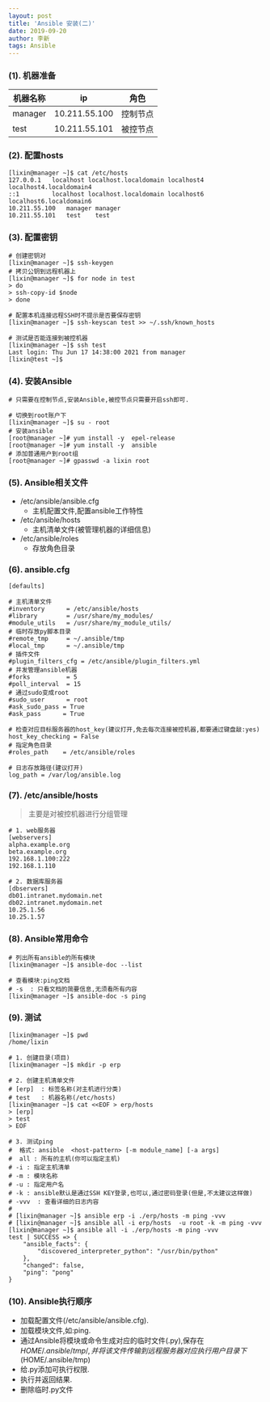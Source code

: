 ```yaml
---
layout: post
title: 'Ansible 安装(二)'
date: 2019-09-20
author: 李新
tags: Ansible
---
```


### (1). 机器准备

|  机器名称   |  ip           |  角色            |
|  ----      | ----          | ----            |
| manager    | 10.211.55.100 | 控制节点         |
| test       | 10.211.55.101 | 被控节点         |

### (2). 配置hosts
```
[lixin@manager ~]$ cat /etc/hosts
127.0.0.1   localhost localhost.localdomain localhost4 localhost4.localdomain4
::1         localhost localhost.localdomain localhost6 localhost6.localdomain6
10.211.55.100   manager manager
10.211.55.101   test    test
```
### (3). 配置密钥
```
# 创建密钥对
[lixin@manager ~]$ ssh-keygen
# 拷贝公钥到远程机器上
[lixin@manager ~]$ for node in test
> do
> ssh-copy-id $node
> done

# 配置本机连接远程SSH时不提示是否要保存密钥
[lixin@manager ~]$ ssh-keyscan test >> ~/.ssh/known_hosts

# 测试是否能连接到被控机器
[lixin@manager ~]$ ssh test
Last login: Thu Jun 17 14:38:00 2021 from manager
[lixin@test ~]$
```
### (4). 安装Ansible
```
# 只需要在控制节点,安装Ansible,被控节点只需要开启ssh即可.  

# 切换到root账户下
[lixin@manager ~]$ su - root
# 安装ansible
[root@manager ~]# yum install -y  epel-release
[root@manager ~]# yum install -y  ansible
# 添加普通用户到root组
[root@manager ~]# gpasswd -a lixin root
```
### (5). Ansible相关文件
+ /etc/ansible/ansible.cfg
  - 主机配置文件,配置ansible工作特性
+ /etc/ansible/hosts
  - 主机清单文件(被管理机器的详细信息)
+ /etc/ansible/roles
  - 存放角色目录

### (6). ansible.cfg
```
[defaults]

# 主机清单文件
#inventory      = /etc/ansible/hosts
#library        = /usr/share/my_modules/
#module_utils   = /usr/share/my_module_utils/
# 临时存放py脚本目录
#remote_tmp     = ~/.ansible/tmp
#local_tmp      = ~/.ansible/tmp
# 插件文件
#plugin_filters_cfg = /etc/ansible/plugin_filters.yml
# 并发管理ansible机器
#forks          = 5
#poll_interval  = 15
# 通过sudo变成root
#sudo_user      = root
#ask_sudo_pass = True
#ask_pass      = True

# 检查对应目标服务器的host_key(建议打开,免去每次连接被控机器,都要通过键盘敲:yes)
host_key_checking = False
# 指定角色目录
#roles_path    = /etc/ansible/roles

# 日志存放路径(建议打开)
log_path = /var/log/ansible.log
```

### (7). /etc/ansible/hosts
>  主要是对被控机器进行分组管理

```
# 1. web服务器
[webservers]
alpha.example.org
beta.example.org
192.168.1.100:222
192.168.1.110

# 2. 数据库服务器
[dbservers]
db01.intranet.mydomain.net
db02.intranet.mydomain.net
10.25.1.56
10.25.1.57
```

### (8). Ansible常用命令
```
# 列出所有ansible的所有模块
[lixin@manager ~]$ ansible-doc --list

# 查看模块:ping文档
# -s  : 只看文档的简要信息,无须看所有内容
[lixin@manager ~]$ ansible-doc -s ping
```
### (9). 测试
```
[lixin@manager ~]$ pwd
/home/lixin

# 1. 创建目录(项目)
[lixin@manager ~]$ mkdir -p erp

# 2. 创建主机清单文件
# [erp]  : 标签名称(对主机进行分类)
# test   : 机器名称(/etc/hosts)
[lixin@manager ~]$ cat <<EOF > erp/hosts
> [erp]
> test
> EOF

# 3. 测试ping 
#  格式: ansible  <host-pattern> [-m module_name] [-a args]
#  all : 所有的主机(你可以指定主机)
# -i : 指定主机清单
# -m : 模块名称 
# -u : 指定用户名
# -k : ansible默认是通过SSH KEY登录,也可以,通过密码登录(但是,不太建议这样做)  
# -vvv  : 查看详细的日志内容
# 
# [lixin@manager ~]$ ansible erp -i ./erp/hosts -m ping -vvv
# [lixin@manager ~]$ ansible all -i erp/hosts  -u root -k -m ping -vvv
[lixin@manager ~]$ ansible all -i ./erp/hosts -m ping -vvv
test | SUCCESS => {
    "ansible_facts": {
        "discovered_interpreter_python": "/usr/bin/python"
    },
    "changed": false,
    "ping": "pong"
}
```
### (10). Ansible执行顺序
+ 加载配置文件(/etc/ansible/ansible.cfg).  
+ 加载模块文件,如:ping.
+ 通过Ansible将模块或命令生成对应的临时文件(.py),保存在$HOME/.ansible/tmp/,并将该文件传输到远程服务器对应执行用户目录下($HOME/.ansible/tmp)  
+ 给.py添加可执行权限.
+ 执行并返回结果.
+ 删除临时.py文件